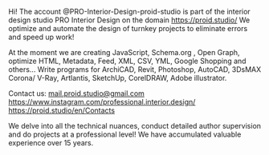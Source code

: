 Hi!
The account @PRO-Interior-Design-proid-studio is part of the interior design studio PRO Interior Design on the domain https://proid.studio/
We optimize and automate the design of turnkey projects to eliminate errors and speed up work!

At the moment we are creating JavaScript, Schema.org , Open Graph, optimize HTML, Metadata, Feed, XML, CSV, YML, Google Shopping and others...
Write programs for ArchiCAD, Revit, Photoshop, AutoCAD, 3DsMAX Corona/ V-Ray, Artlantis, SketchUp, CorelDRAW, Adobe illustrator.

Contact us:
mail.proid.studio@gmail.com
https://www.instagram.com/professional.interior.design/
https://proid.studio/en/Contacts

We delve into all the technical nuances, conduct detailed author supervision and do projects at a professional level! We have accumulated valuable experience over 15 years.
